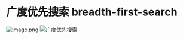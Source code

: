 # 广度优先搜索 breadth-first-search
![image.png](https://i.loli.net/2020/02/19/vL2lrSHsqT4Pw7W.png)
![广度优先搜索](https://i.loli.net/2020/02/19/SZ3Bfcsjw1md65C.png)